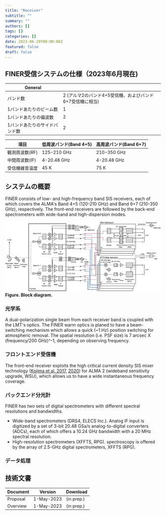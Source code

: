 ```yaml
---
title: "Receiver"
subtitle: ""
summary: ""
authors: []
tags: []
categories: []
date: 2023-06-29T00:00:00Z
featured: false
draft: false
---
```


## FINER受信システムの仕様（2023年6月現在)
| General | |
|---|---|
| バンド数 | 2 (アルマ2のバンド4+5受信機、およびバンド6+7受信機に相当) |
| 1バンドあたりのビーム数 | 1 |
| 1バンドあたりの偏波数 | 2 |
| 1バンドあたりのサイドバンド数 | 2 |

| 項目 | 低周波バンド(Band 4+5) | 高周波バンド(Band 6+7) |
|---|---|---|
| 観測周波数(RF) | 125−210 GHz | 210−350 GHz|
| 中間周波数(IF) | 4-20.48 GHz | 4-20.48 GHz |
| 受信機雑音温度 | 45 K | 75 K |


## システムの概要
FINER consists of low- and high-frequency band SIS receivers, each of which covers the ALMA's Band 4+5 (120-210 GHz) and Band 6+7 (210-350 GHz), respectively. The front-end receivers are followed by the back-end spectrometers with wide-band and high-dispersion modes.

![blockdiagram](blockdiagram.png)
**Figure. Block diagram.**

### 光学系
A dual-polarization single beam from each receiver band is coupled with the LMT's optics. The FINER warm optics is planed to have a beam-switching mechanism which allows a quick (~1 Hz) position switching for atmospheric removal. The spatial resolution (i.e. PSF size) is 7 arcsec X (frequency/200 GHz)^-1, depending on observing frequency.

### フロントエンド受信機
The front-end receiver exploits the high critical current density SIS mixer technology ([Kojima et al. 2017](https://ui.adsabs.harvard.edu/abs/2017ITTST...7..694K/), [2020](https://ui.adsabs.harvard.edu/abs/2020A%26A...640L...9K/)) for ALMA 2 (wideband sensitivity upgrade, WSU), which allows us to have a wide instantaneous frequency coverage.

### バックエンド分光計
FINER has two sets of digital spectrometers with different spectral resolutions and bandwidths.

- Wide-band spectrometers (DRS4, ELECS Inc.). Analog IF input is digitized by a set of 3-bit 20.48 GSa/s analog-to-digital converters (ADCs), each of which offers a 10.24 GHz bandwidth with a 20 MHz spectral resolution.
- High-resolution spectrometers (XFFTS, RPG). spectroscopy is offered by the array of 2.5-GHz digital spectrometers, XFFTS (RPG).

### データ処理

## 技術文書

| Document | Version | Download |
|---|---|---|
| Proposal | 1-May-2023 | (in prep.) |
| Overview | 1-May-2023 | (in prep.) |

